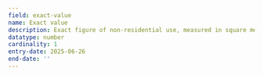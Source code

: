 ```yaml
---
field: exact-value
name: Exact value
description: Exact figure of non-residential use, measured in square metres for floorspace or hectares for site area
datatype: number
cardinality: 1
entry-date: 2025-06-26
end-date: ''
---
```

